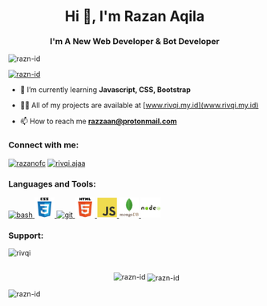 <h1 align="center">Hi 👋, I'm Razan Aqila</h1>
<h3 align="center">I'm A New Web Developer & Bot Developer</h3>

<p align="left"> <img src="https://komarev.com/ghpvc/?username=razn-id&label=Profile%20views&color=0e75b6&style=flat" alt="razn-id" /> </p>

<p align="left"> <a href="https://github.com/ryo-ma/github-profile-trophy"><img src="https://github-profile-trophy.vercel.app/?username=razn-id" alt="razn-id" /></a> </p>

- 🌱 I’m currently learning **Javascript, CSS, Bootstrap**

- 👨‍💻 All of my projects are available at [www.rivqi.my.id](www.rivqi.my.id)

- 📫 How to reach me **razzaan@protonmail.com**

<h3 align="left">Connect with me:</h3>
<p align="left">
<a href="https://twitter.com/razanofc" target="blank"><img align="center" src="https://raw.githubusercontent.com/rahuldkjain/github-profile-readme-generator/master/src/images/icons/Social/twitter.svg" alt="razanofc" height="30" width="40" /></a>
<a href="https://instagram.com/rivqi.ajaa" target="blank"><img align="center" src="https://raw.githubusercontent.com/rahuldkjain/github-profile-readme-generator/master/src/images/icons/Social/instagram.svg" alt="rivqi.ajaa" height="30" width="40" /></a>
</p>

<h3 align="left">Languages and Tools:</h3>
<p align="left"> <a href="https://www.gnu.org/software/bash/" target="_blank" rel="noreferrer"> <img src="https://www.vectorlogo.zone/logos/gnu_bash/gnu_bash-icon.svg" alt="bash" width="40" height="40"/> </a> <a href="https://www.w3schools.com/css/" target="_blank" rel="noreferrer"> <img src="https://raw.githubusercontent.com/devicons/devicon/master/icons/css3/css3-original-wordmark.svg" alt="css3" width="40" height="40"/> </a> <a href="https://git-scm.com/" target="_blank" rel="noreferrer"> <img src="https://www.vectorlogo.zone/logos/git-scm/git-scm-icon.svg" alt="git" width="40" height="40"/> </a> <a href="https://www.w3.org/html/" target="_blank" rel="noreferrer"> <img src="https://raw.githubusercontent.com/devicons/devicon/master/icons/html5/html5-original-wordmark.svg" alt="html5" width="40" height="40"/> </a> <a href="https://developer.mozilla.org/en-US/docs/Web/JavaScript" target="_blank" rel="noreferrer"> <img src="https://raw.githubusercontent.com/devicons/devicon/master/icons/javascript/javascript-original.svg" alt="javascript" width="40" height="40"/> </a> <a href="https://www.mongodb.com/" target="_blank" rel="noreferrer"> <img src="https://raw.githubusercontent.com/devicons/devicon/master/icons/mongodb/mongodb-original-wordmark.svg" alt="mongodb" width="40" height="40"/> </a> <a href="https://nodejs.org" target="_blank" rel="noreferrer"> <img src="https://raw.githubusercontent.com/devicons/devicon/master/icons/nodejs/nodejs-original-wordmark.svg" alt="nodejs" width="40" height="40"/> </a> </p>

<h3 align="left">Support:</h3>
<p><a href="https://ko-fi.com/rivqi"> <img align="left" src="https://cdn.ko-fi.com/cdn/kofi3.png?v=3" height="50" width="210" alt="rivqi" /></a></p><br><br>

<p><img align="left" src="https://github-readme-stats.vercel.app/api/top-langs?username=razn-id&show_icons=true&locale=en&layout=compact" alt="razn-id" /></p>

<p>&nbsp;<img align="center" src="https://github-readme-stats.vercel.app/api?username=razn-id&show_icons=true&locale=en" alt="razn-id" /></p>

<p><img align="center" src="https://github-readme-streak-stats.herokuapp.com/?user=razn-id&" alt="razn-id" /></p>
